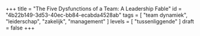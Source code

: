 +++
title = "The Five Dysfunctions of a Team: A Leadership Fable"
id = "4b22b149-3d53-40ec-bb84-ecabda4528ab"
tags = [ "team dynamiek", "leiderschap", "zakelijk", "management" ]
levels = [ "tussenliggende" ]
draft = false
+++
